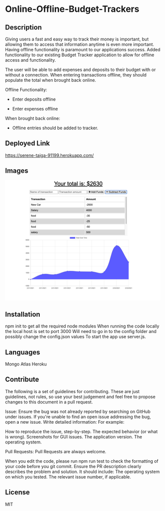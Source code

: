 # Online-Offline-Budget-Trackers

## Description

Giving users a fast and easy way to track their money is important, but allowing them to access that information anytime is even more important. Having offline functionality is paramount to our applications success. Added functionality to our existing Budget Tracker application to allow for offline access and functionality.

The user will be able to add expenses and deposits to their budget with or without a connection. When entering transactions offline, they should populate the total when brought back online.

Offline Functionality:

- Enter deposits offline

- Enter expenses offline

When brought back online:

- Offline entries should be added to tracker.

## Deployed Link

https://serene-taiga-91199.herokuapp.com/

## Images

![](/public/img/App.png)

## Installation

npm init to get all the required node modules
When running the code locally the local host is set to port 3000
Will need to go in to the config folder and possibly change the config.json values
To start the app use server.js.

## Languages

Mongo Atlas
Heroku

## Contribute

The following is a set of guidelines for contributing. These are just guidelines, not rules, so use your best judgement and feel free to propose changes to this document in a pull request.

Issue: Ensure the bug was not already reported by searching on GitHub under issues. If you're unable to find an open issue addressing the bug, open a new issue. Write detailed information: For example:

How to reproduce the issue, step-by-step. The expected behavior (or what is wrong). Screenshots for GUI issues. The application version. The operating system.

Pull Requests: Pull Requests are always welcome.

When you edit the code, please run npm run test to check the formatting of your code before you git commit. Ensure the PR description clearly describes the problem and solution. It should include: The operating system on which you tested. The relevant issue number, if applicable.

## License

MIT
